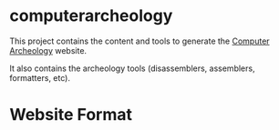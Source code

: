 computerarcheology
==================

This project contains the content and tools to generate the [Computer Archeology](https://computerarcheology.com) website.

It also contains the archeology tools (disassemblers, assemblers, formatters, etc).

# Website Format

